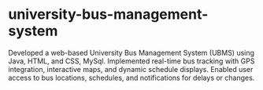 # university-bus-management-system
Developed a web-based University Bus Management System (UBMS) using Java, HTML, and CSS, MySql. Implemented real-time bus tracking with GPS integration, interactive maps, and dynamic schedule displays. Enabled user access to bus locations, schedules, and notifications for delays or changes.
